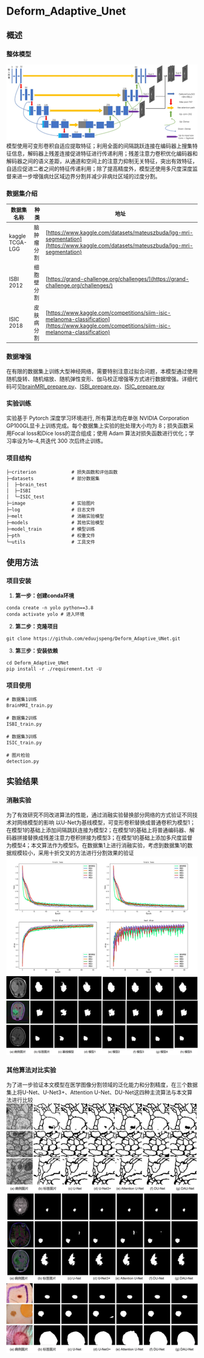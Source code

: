 # Deform_Adaptive_Unet
## 概述
### 整体模型
![整体模型图](/image/DAU-Net模型.jpg)
    模型使用可变形卷积自适应提取特征；利用全面的间隔跳跃连接在编码器上搜集特征信息，解码器上残差连接促进特征进行传递利用；残差注意力卷积优化编码器和解码器之间的语义差距，从通道和空间上的注意力抑制无关特征，突出有效特征，自适应促进二者之间的特征传递利用；除了提高精度外，模型还使用多尺度深度监督来进一步增强病灶区域边界分割并减少非病灶区域的过度分割。

### 数据集介绍
| 数据集名称  | 种类 | 地址 |
| ------------- | ------------- | ------------- |
| kaggle TCGA-LGG  | 脑肿瘤分割  | [https://www.kaggle.com/datasets/mateuszbuda/lgg-mri-segmentation](https://www.kaggle.com/datasets/mateuszbuda/lgg-mri-segmentation)  |
| ISBI 2012  | 细胞壁分割  | [https://grand-challenge.org/challenges/](https://grand-challenge.org/challenges/)  |
| ISIC 2018  | 皮肤病分割  | [https://www.kaggle.com/competitions/siim-isic-melanoma-classification](https://www.kaggle.com/competitions/siim-isic-melanoma-classification)  |

### 数据增强
在有限的数据集上训练大型神经网络，需要特别注意过拟合问题，本模型通过使用随机旋转、随机缩放、随机弹性变形、伽马校正增强等方式进行数据增强。详细代码可见[brainMRI_prepare.py](./utils/brainMRI_prepare.py)、[ISBI_prepare.py](./utils/ISBI_prepare.py)、[ISIC_prepare.py](./utils/ISIC_prepare.py)

### 实验训练
实验基于 Pytorch 深度学习环境进行, 所有算法均在单张 NVIDIA Corporation GP100GL显卡上训练完成。每个数据集上实验的批处理大小均为 8；损失函数采用Focal loss和Dice loss的混合组成；使用 Adam 算法对损失函数进行优化；学习率设为1e-4,共迭代 300 次后终止训练。

### 项目结构
    ├─criterion             # 损失函数和评估函数
    ├─datasets              # 部分数据集
    │  ├─brain_test
    │  ├─ISBI
    │  └─ISIC_test
    ├─image                 # 实验图片
    ├─log                   # 日志文件
    ├─melt                  # 消融实验模型
    ├─models                # 其他实验模型
    ├─model_train           # 模型训练
    ├─pth                   # 权重文件
    └─utils                 # 工具文件

## 使用方法
### 项目安装
1. **第一步：创建conda环境**
```
conda create -n yolo python==3.8
conda activate yolo # 进入环境
```

2. **第二步：克隆项目**
```
git clone https://github.com/eduujspeng/Deform_Adaptive_UNet.git
```

3. **第三步：安装依赖**
```
cd Deform_Adaptive_UNet
pip install -r ./requirement.txt -U
```
### 项目使用
```
# 数据集1训练
BrainMRI_train.py

# 数据集2训练
ISBI_train.py

# 数据集3训练
ISIC_train.py

# 图片检验
detection.py
```

## 实验结果
### 消融实验
为了有效研究不同改进算法的性能，通过消融实验替换部分网络的方式验证不同技术对网络模型的影响
以U-Net为基线模型，可变形卷积替换成普通卷积为模型1；在模型1的基础上添加间隔跳跃连接为模型2；在模型1的基础上将普通编码器、解码器拼接替换成残差注意力卷积拼接为模型3；在模型1的基础上添加多尺度监督为模型4；本文算法作为模型5。在数据集1上进行消融实验，考虑到数据集1的数据规模较小，采用十折交叉的方法进行分割效果的验证
![数据集1折线对比图](/image/折线图对比.png)
![数据集1消融实验对比图](/image/消融实验对比.jpg)

### 其他算法对比实验
为了进一步验证本文模型在医学图像分割领域的泛化能力和分割精度，在三个数据集上将U-Net、U-Net3+、Attention U-Net、DU-Net这四种主流算法与本文算法进行比较
![数据集1实验对比图](/image/数据集1实验对比.jpg)
![数据集2实验对比图](/image/数据集2实验对比.jpg)
![数据集3实验对比图](/image/数据集3实验对比.jpg)



